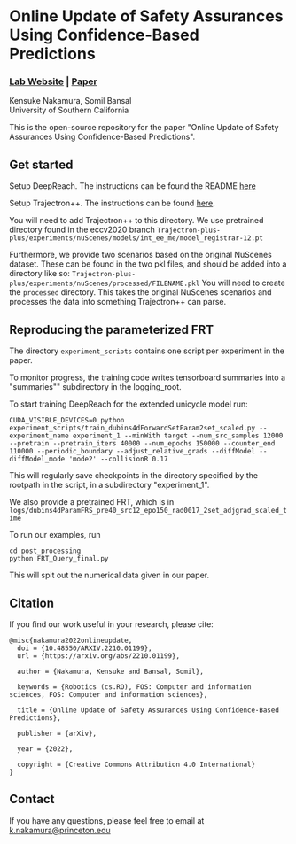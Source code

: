 # Online Update of Safety Assurances Using Confidence-Based Predictions
### [Lab Website](https://smlbansal.github.io/sia-lab/index.html) | [Paper](https://arxiv.org/abs/2210.01199)<br>

Kensuke Nakamura,
Somil Bansal<br>
University of Southern California

This is the open-source repository for the paper "Online Update of Safety Assurances Using Confidence-Based Predictions".

## Get started
Setup DeepReach. The instructions can be found the README [here](https://github.com/smlbansal/deepreach)

Setup Trajectron++. The instructions can be found [here](https://github.com/StanfordASL/Trajectron-plus-plus).

You will need to add Trajectron++ to this directory. We use pretrained directory found in the eccv2020 branch `Trajectron-plus-plus/experiments/nuScenes/models/int_ee_me/model_registrar-12.pt`

Furthermore, we provide two scenarios based on the original NuScenes dataset. These can be found in the two pkl files, and should be added into a directory like so: `Trajectron-plus-plus/experiments/nuScenes/processed/FILENAME.pkl`
You will need to create the `processed` directory. This takes the original NuScenes scenarios and processes the data into something Trajectron++ can parse.

## Reproducing the parameterized FRT
The directory `experiment_scripts` contains one script per experiment in the paper.

To monitor progress, the training code writes tensorboard summaries into a "summaries"" subdirectory in the logging_root.

To start training DeepReach for the extended unicycle model run:
```
CUDA_VISIBLE_DEVICES=0 python experiment_scripts/train_dubins4dForwardSetParam2set_scaled.py --experiment_name experiment_1 --minWith target --num_src_samples 12000 --pretrain --pretrain_iters 40000 --num_epochs 150000 --counter_end 110000 --periodic_boundary --adjust_relative_grads --diffModel --diffModel_mode 'mode2' --collisionR 0.17
```
This will regularly save checkpoints in the directory specified by the rootpath in the script, in a subdirectory "experiment_1". 

We also provide a pretrained FRT, which is in `logs/dubins4dParamFRS_pre40_src12_epo150_rad0017_2set_adjgrad_scaled_time`   


To run our examples, run 
```
cd post_processing
python FRT_Query_final.py 
```

This will spit out the numerical data given in our paper.

## Citation
If you find our work useful in your research, please cite:
```
@misc{nakamura2022onlineupdate,
  doi = {10.48550/ARXIV.2210.01199},
  url = {https://arxiv.org/abs/2210.01199},
  
  author = {Nakamura, Kensuke and Bansal, Somil},
  
  keywords = {Robotics (cs.RO), FOS: Computer and information sciences, FOS: Computer and information sciences},
  
  title = {Online Update of Safety Assurances Using Confidence-Based Predictions},
  
  publisher = {arXiv},
  
  year = {2022},
  
  copyright = {Creative Commons Attribution 4.0 International}
}
```

## Contact
If you have any questions, please feel free to email at k.nakamura@princeton.edu

